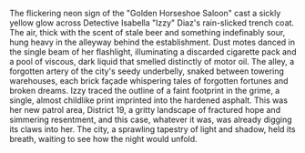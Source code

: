 The flickering neon sign of the "Golden Horseshoe Saloon" cast a sickly yellow glow across Detective Isabella "Izzy" Diaz's rain-slicked trench coat.  The air, thick with the scent of stale beer and something indefinably sour, hung heavy in the alleyway behind the establishment.  Dust motes danced in the single beam of her flashlight, illuminating a discarded cigarette pack and a pool of viscous, dark liquid that smelled distinctly of motor oil.  The alley, a forgotten artery of the city's seedy underbelly, snaked between towering warehouses, each brick façade whispering tales of forgotten fortunes and broken dreams.  Izzy traced the outline of a faint footprint in the grime, a single, almost childlike print imprinted into the hardened asphalt.  This was her new patrol area, District 19, a gritty landscape of fractured hope and simmering resentment, and this case, whatever it was, was already digging its claws into her.  The city, a sprawling tapestry of light and shadow, held its breath, waiting to see how the night would unfold.
